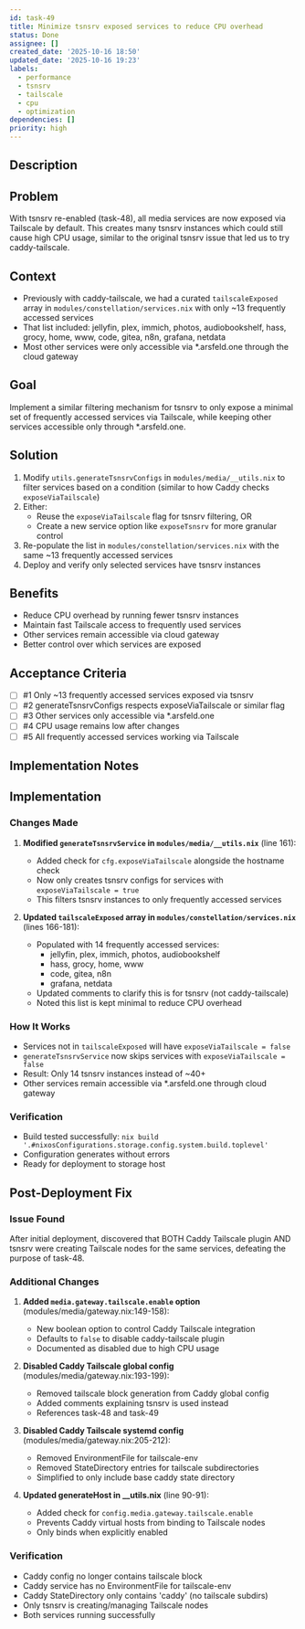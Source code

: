 ```yaml
---
id: task-49
title: Minimize tsnsrv exposed services to reduce CPU overhead
status: Done
assignee: []
created_date: '2025-10-16 18:50'
updated_date: '2025-10-16 19:23'
labels:
  - performance
  - tsnsrv
  - tailscale
  - cpu
  - optimization
dependencies: []
priority: high
---
```


## Description

<!-- SECTION:DESCRIPTION:BEGIN -->
## Problem

With tsnsrv re-enabled (task-48), all media services are now exposed via Tailscale by default. This creates many tsnsrv instances which could still cause high CPU usage, similar to the original tsnsrv issue that led us to try caddy-tailscale.

## Context

- Previously with caddy-tailscale, we had a curated `tailscaleExposed` array in `modules/constellation/services.nix` with only ~13 frequently accessed services
- That list included: jellyfin, plex, immich, photos, audiobookshelf, hass, grocy, home, www, code, gitea, n8n, grafana, netdata
- Most other services were only accessible via *.arsfeld.one through the cloud gateway

## Goal

Implement a similar filtering mechanism for tsnsrv to only expose a minimal set of frequently accessed services via Tailscale, while keeping other services accessible only through *.arsfeld.one.

## Solution

1. Modify `utils.generateTsnsrvConfigs` in `modules/media/__utils.nix` to filter services based on a condition (similar to how Caddy checks `exposeViaTailscale`)
2. Either:
   - Reuse the `exposeViaTailscale` flag for tsnsrv filtering, OR
   - Create a new service option like `exposeTsnsrv` for more granular control
3. Re-populate the list in `modules/constellation/services.nix` with the same ~13 frequently accessed services
4. Deploy and verify only selected services have tsnsrv instances

## Benefits

- Reduce CPU overhead by running fewer tsnsrv instances
- Maintain fast Tailscale access to frequently used services
- Other services remain accessible via cloud gateway
- Better control over which services are exposed
<!-- SECTION:DESCRIPTION:END -->

## Acceptance Criteria
<!-- AC:BEGIN -->
- [ ] #1 Only ~13 frequently accessed services exposed via tsnsrv
- [ ] #2 generateTsnsrvConfigs respects exposeViaTailscale or similar flag
- [ ] #3 Other services only accessible via *.arsfeld.one
- [ ] #4 CPU usage remains low after changes
- [ ] #5 All frequently accessed services working via Tailscale
<!-- AC:END -->

## Implementation Notes

<!-- SECTION:NOTES:BEGIN -->
## Implementation

### Changes Made

1. **Modified `generateTsnsrvService` in `modules/media/__utils.nix`** (line 161):
   - Added check for `cfg.exposeViaTailscale` alongside the hostname check
   - Now only creates tsnsrv configs for services with `exposeViaTailscale = true`
   - This filters tsnsrv instances to only frequently accessed services

2. **Updated `tailscaleExposed` array in `modules/constellation/services.nix`** (lines 166-181):
   - Populated with 14 frequently accessed services:
     - jellyfin, plex, immich, photos, audiobookshelf
     - hass, grocy, home, www
     - code, gitea, n8n
     - grafana, netdata
   - Updated comments to clarify this is for tsnsrv (not caddy-tailscale)
   - Noted this list is kept minimal to reduce CPU overhead

### How It Works

- Services not in `tailscaleExposed` will have `exposeViaTailscale = false`
- `generateTsnsrvService` now skips services with `exposeViaTailscale = false`
- Result: Only 14 tsnsrv instances instead of ~40+
- Other services remain accessible via *.arsfeld.one through cloud gateway

### Verification

- Build tested successfully: `nix build '.#nixosConfigurations.storage.config.system.build.toplevel'`
- Configuration generates without errors
- Ready for deployment to storage host

## Post-Deployment Fix

### Issue Found
After initial deployment, discovered that BOTH Caddy Tailscale plugin AND tsnsrv were creating Tailscale nodes for the same services, defeating the purpose of task-48.

### Additional Changes

1. **Added `media.gateway.tailscale.enable` option** (modules/media/gateway.nix:149-158):
   - New boolean option to control Caddy Tailscale integration
   - Defaults to `false` to disable caddy-tailscale plugin
   - Documented as disabled due to high CPU usage

2. **Disabled Caddy Tailscale global config** (modules/media/gateway.nix:193-199):
   - Removed tailscale block generation from Caddy global config
   - Added comments explaining tsnsrv is used instead
   - References task-48 and task-49

3. **Disabled Caddy Tailscale systemd config** (modules/media/gateway.nix:205-212):
   - Removed EnvironmentFile for tailscale-env
   - Removed StateDirectory entries for tailscale subdirectories
   - Simplified to only include base caddy state directory

4. **Updated generateHost in __utils.nix** (line 90-91):
   - Added check for `config.media.gateway.tailscale.enable`
   - Prevents Caddy virtual hosts from binding to Tailscale nodes
   - Only binds when explicitly enabled

### Verification

- Caddy config no longer contains tailscale block
- Caddy service has no EnvironmentFile for tailscale-env
- Caddy StateDirectory only contains 'caddy' (no tailscale subdirs)
- Only tsnsrv is creating/managing Tailscale nodes
- Both services running successfully
<!-- SECTION:NOTES:END -->

